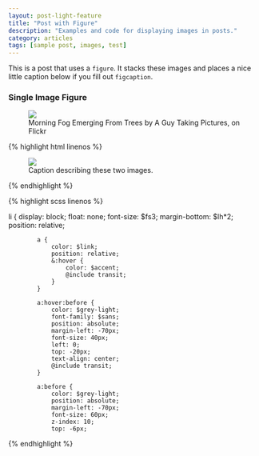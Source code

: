 ```yaml
---
layout: post-light-feature
title: "Post with Figure"
description: "Examples and code for displaying images in posts."
category: articles
tags: [sample post, images, test]
---
```


This is a post that uses a `figure`. It stacks these images and places a nice little caption below if you fill out `figcaption`.

### Single Image Figure

<figure>
	<img src="http://farm9.staticflickr.com/8426/7758832526_cc8f681e48_c.jpg">
	<figcaption>Morning Fog Emerging From Trees by A Guy Taking Pictures, on Flickr</figcaption>
</figure>

{% highlight html linenos %}
<figure>
	<img src="/images/image-filename-1.jpg">
	<figcaption>Caption describing these two images.</figcaption>
</figure>
{% endhighlight %}

{% highlight scss linenos %}

  li {
            display: block;
            float: none;
            font-size: $fs3;
            margin-bottom: $lh*2;
            position: relative;
            
            a {
                color: $link;
                position: relative;
                &:hover {
                    color: $accent;
                    @include transit;
                }
            }
    
            a:hover:before {
                color: $grey-light;
                font-family: $sans;
                position: absolute;
                margin-left: -70px;
                font-size: 40px;
                left: 0;
                top: -20px;
                text-align: center;
                @include transit;
            }
            
            a:before {
                color: $grey-light;
                position: absolute;
                margin-left: -70px;
                font-size: 60px;
                z-index: 10;
                top: -6px;

{% endhighlight %}